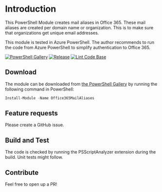 # Introduction

This PowerShell Module creates mail aliases in Office 365. These mail aliases are created per domain name or organization. This is to make sure that organizations get unique email addresses.

This module is tested in Azure PowerShell. The author recommends to run the code from Azure PowerShell to simplify authentication to Office 365.

[![PowerShell Gallery](https://img.shields.io/powershellgallery/v/Office365MailAliases.svg?style=flat-square&label=PowerShell%20Gallery)](https://www.powershellgallery.com/packages/Office365MailAliases/)
[![Release](https://github.com/DevSecNinja/Office365AliasModule/actions/workflows/main.yml/badge.svg?branch=master)](https://github.com/DevSecNinja/Office365AliasModule/actions/workflows/main.yml)
[![Lint Code Base](https://github.com/DevSecNinja/Office365AliasModule/actions/workflows/linter.yml/badge.svg?branch=master)](https://github.com/DevSecNinja/Office365AliasModule/actions/workflows/linter.yml)

## Download

The module can be downloaded from [the PowerShell Gallery](https://www.powershellgallery.com/packages/Office365MailAliases) by running the following command in PowerShell:

``` powershell
Install-Module -Name Office365MailAliases
```

## Feature requests

Please create a GitHub issue.

## Build and Test

The code is checked by running the PSScriptAnalyzer extension during the build. Unit tests might follow.

## Contribute

Feel free to open up a PR!
